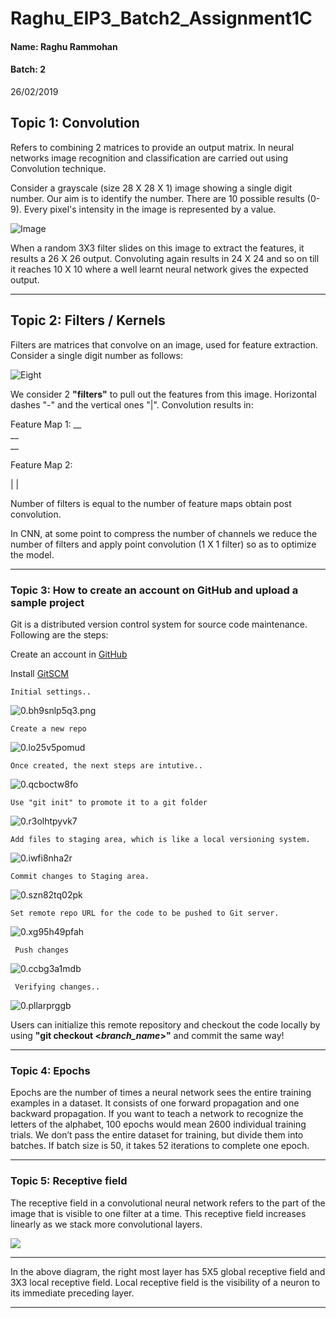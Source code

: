 # Raghu_EIP3_Batch2_Assignment1C

#### Name: Raghu Rammohan ####

#### Batch: 2 ####



26/02/2019

## Topic 1: Convolution

Refers to combining 2 matrices to provide an output matrix. In neural networks image recognition and classification are carried out using Convolution technique.

Consider a grayscale (size 28 X 28 X 1) image showing a single digit number. Our aim is to identify the number. There are 10 possible results (0-9). Every pixel's intensity in the image is represented by a value.



![Image](https://github.com/rraghu214/MLBLR/blob/master/IMG/Number5.png?raw=true)









When a random 3X3 filter slides on this image to extract the features, it results a 26 X 26 output. Convoluting again results in 24 X 24 and so on till it reaches 10 X 10 where a well learnt neural network gives the expected output.

------------------------------------------------------------------------------------------------
## Topic 2: Filters / Kernels

Filters are matrices that convolve on an image, used for feature extraction. Consider a single digit number as follows:

![Eight](https://github.com/rraghu214/MLBLR-EIP3.0/blob/master/Assignments/Assignment1/1c/Eight.JPG?raw=true)



 We consider 2 **"filters"**  to pull out the features from this image. Horizontal dashes "-" and the vertical ones "|".  Convolution results in:

 Feature Map 1:
  __                        
  __     
  __


Feature Map 2:

|
|

Number of filters is equal to the number of feature maps obtain post convolution.

In CNN, at some point to compress the number of channels we reduce the number of filters and apply point convolution (1 X 1 filter) so as to optimize the model.

------------------------------------------------------------------------------------------------
### Topic 3: How to create an account on GitHub and upload a sample project

Git is a distributed version control system for source code maintenance. Following are the steps:

Create an account in  [GitHub](https://github.com/)

Install [GitSCM](https://git-scm.com/downloads)

    Initial settings..

![0.bh9snlp5q3.png](https://github.com/rraghu214/MLBLR/blob/master/IMG/0.bh9snlp5q3.png?raw=true)

    Create a new repo


![0.lo25v5pomud](https://github.com/rraghu214/MLBLR/blob/master/IMG/0.lo25v5pomud.png?raw=true)

    Once created, the next steps are intutive..


![0.qcboctw8fo](https://github.com/rraghu214/MLBLR/blob/master/IMG/0.qcboctw8fo.png?raw=true)

    Use "git init" to promote it to a git folder

![0.r3olhtpyvk7](https://github.com/rraghu214/MLBLR/blob/master/IMG/0.r3olhtpyvk7.png?raw=true)

    Add files to staging area, which is like a local versioning system.

![0.iwfi8nha2r](https://github.com/rraghu214/MLBLR/blob/master/IMG/0.iwfi8nha2r.png?raw=true)


    Commit changes to Staging area.

![0.szn82tq02pk](https://github.com/rraghu214/MLBLR/blob/master/IMG/0.szn82tq02pk.png?raw=true)

    Set remote repo URL for the code to be pushed to Git server.


![0.xg95h49pfah](https://github.com/rraghu214/MLBLR/blob/master/IMG/0.xg95h49pfah.png?raw=true)

     Push changes

![0.ccbg3a1mdb](https://github.com/rraghu214/MLBLR/blob/master/IMG/0.ccbg3a1mdb.png?raw=true)

     Verifying changes..

![0.pllarprggb](https://github.com/rraghu214/MLBLR/blob/master/IMG/0.pllarprggb.png?raw=true)

  Users can initialize this remote repository and checkout the code locally by using **"git checkout <*****branch_name*****>"** and commit the same way!



----------------

### Topic 4: Epochs

Epochs are the number of times a neural network sees the entire training examples in a dataset. It consists of one forward propagation and one backward propagation. If you want to teach a network to recognize the letters of the alphabet, 100 epochs would mean 2600 individual training trials. We don’t pass the entire dataset for training, but divide them into batches. If batch size is 50, it takes 52 iterations to complete one epoch.



-------------------

### Topic 5: Receptive field

The receptive field in a convolutional neural network refers to the part of the image that is visible to one filter at a time. This receptive field increases linearly as we stack more convolutional layers.



![](https://cdn-images-1.medium.com/max/1600/1*J-SPK7qCnLdYUE00RMTw-A.png)

---------------

In the above diagram, the right most layer has 5X5 global receptive field and 3X3 local receptive field. Local receptive field is the visibility of a neuron to its immediate preceding layer.

----------

